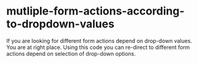 # mutliple-form-actions-according-to-dropdown-values
If you are looking for different form actions depend on drop-down values. You are at right place. Using this code you can re-direct to different form actions depend on selection of drop-down options. 
